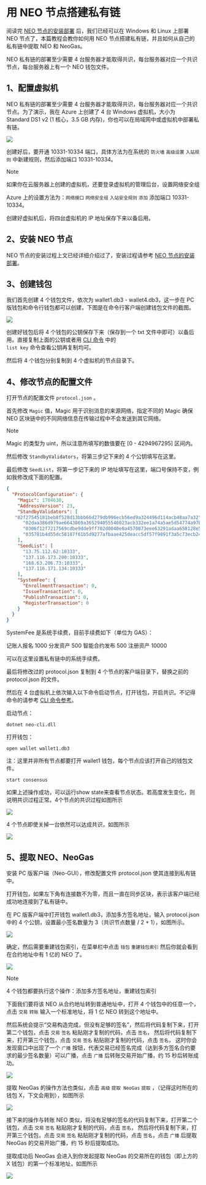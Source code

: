 # 用 NEO 节点搭建私有链

阅读完 [NEO 节点的安装部署](setup.md) 后，我们已经可以在 Windows 和 Linux 上部署 NEO 节点了，本篇教程会教你如何用 NEO 节点搭建私有链，并且如何从自己的私有链中提取 NEO 和 NeoGas。                        

NEO 私有链的部署至少需要 4 台服务器才能取得共识，每台服务器对应一个共识节点，每台服务器上有一个 NEO 钱包文件。

## 1、配置虚拟机

NEO 私有链的部署至少需要 4 台服务器才能取得共识，每台服务器对应一个共识节点。为了演示，我在 Azure 上创建了 4 台 Windows 虚拟机，大小为 Standard DS1 v2 (1 核心，3.5 GB 内存)，你也可以在局域网中或虚拟机中部署私有链。

![](assets/privatechain_1.jpg)

创建好后，要开通 10331-10334 端口，具体方法为在系统的 `防火墙` `高级设置` `入站规则` 中新建规则，然后添加端口 10331-10334。

> [!Note]
> 如果你在云服务器上创建的虚拟机，还要登录虚拟机的管理后台，设置网络安全组
>
> Azure 上的设置方法为：`网络接口` `网络安全组` `入站安全规则` `添加` 添加端口 10331-10334。

创建好虚拟机后，将四台虚拟机的 IP 地址保存下来以备后用。

## 2、安装 NEO 节点

NEO 节点的安装过程上文已经详细介绍过了，安装过程请参考 [NEO 节点的安装部署](setup.md)。 

## 3、创建钱包

我们首先创建 4 个钱包文件，依次为 wallet1.db3 - wallet4.db3，这一步在 PC 版钱包和命令行钱包都可以创建，下图是在命令行客户端创建钱包文件的截图。

![](assets/privatechain_3.jpg)

创建好钱包后将 4 个钱包的公钥保存下来（保存到一个 txt 文件中即可）以备后用。直接复制上面的公钥或者用 [CLI 命令](cli.md) 中的 `                                                                           list key` 命令查看公钥再复制均可。

然后将 4 个钱包分别复制到 4 个虚拟机的节点目录下。

## 4、修改节点的配置文件

打开节点的配置文件 `protocol.json` 。

首先修改 `Magic` 值，Magic 用于识别消息的来源网络，指定不同的 Magic 确保 NEO 区块链中的不同网络信息在传输过程中不会发送到其它网络。 

> [!Note]
> Magic 的类型为 uint，所以注意所填写的数值要在 [0 - 4294967295] 区间内。

然后修改 `StandbyValidators`，将第三步记下来的 4 个公钥填写在这里。

最后修改 `SeedList`，将第一步记下来的 IP 地址填写在这里，端口号保持不变，例如我修改成下面的配置。

```json
{
  "ProtocolConfiguration": {
    "Magic": 1704630,
    "AddressVersion": 23,
    "StandbyValidators": [
   "02f27545181beb8f528d13bbb66d279db996ecb56ed9a324496d114acb48aa7a32",
      "02daa386d979ae6643869a365294055546023acb332ee1a74a5ae5d54774a97bac",
      "0306f12f7217569cdbe9dde9ff702d0040e0a4570873eee63291adaa658128e55c",
      "035781b4d55dc58187f61b5d9277afbaae425deacc5df57f9891f3a5c73ecb24df"
    ],
    "SeedList": [
      "13.75.112.62:10333",
      "137.116.173.200:10333",
      "168.63.206.73:10333",
      "137.116.171.134:10333"
    ],
    "SystemFee": {
      "EnrollmentTransaction": 0,
      "IssueTransaction": 0,
      "PublishTransaction": 0,
      "RegisterTransaction": 0
    }
  }
}
```

SystemFee 是系统手续费，目前手续费如下（单位为 GAS）：

记账人报名 1000 分发资产 500 智能合约发布 500 注册资产 10000

可以在这里设置私有链中的系统手续费。

最后将修改过的 protocol.json 复制到 4 个节点的客户端目录下，替换之前的 protocol.json 的文件。

然后在 4 台虚拟机上依次输入以下命令启动节点，打开钱包，开启共识。不记得命令的请参考 [CLI 命令参考](cli.md)。 

启动节点：

`dotnet neo-cli.dll`

打开钱包：

`open wallet wallet1.db3` 

注：这里并非所有节点都要打开 wallet1 钱包，每个节点应该打开自己的钱包文件。

`start consensus`

如果上述操作成功，可以运行show state来查看节点状态。若高度发生变化，则说明共识过程正常。4个节点的共识过程如图所示

![](/assets/privatechain_8.png)

4 个节点即使关掉一台依然可以达成共识，如图所示

![](/assets/privatechain_9.png)



## 5、提取 NEO、NeoGas

安装 PC 版客户端（Neo-GUI），修改配置文件 protocol.json 使其连接到私有链中。

打开钱包，如果左下角有连接数不为零，而且一直在同步区块，表示该客户端已经成功地连接到了私有链中。

在 PC 版客户端中打开钱包 wallet1.db3，添加多方签名地址，输入 protocol.json 中的 4 个公钥，设置最小签名数量为 3（共识节点数量 / 2 + 1），如图所示。

![](assets/privatechain_12.jpg)

确定，然后需要重建钱包索引，在菜单栏中点击 `钱包` `重建钱包索引` 然后你就会看到在合约地址中有 1 亿的 NEO 了。

![](assets/privatechain_14.jpg)

> [!Note]
>  4 个钱包都要执行这个操作：添加多方签名地址，重建钱包索引

下面我们要将该 NEO 从合约地址转到普通地址中，打开 4 个钱包中的任意一个，点击 `交易` `转账` 输入一个标准地址，将 1 亿 NEO 转到这个地址中。

然后系统会提示“交易构造完成，但没有足够的签名”，然后将代码复制下来，打开第二个钱包，点击 `交易` `签名` 粘贴刚才复制的代码，点击 `签名`， 然后将代码复制下来，打开第三个钱包，点击 `交易` `签名` 粘贴刚才复制的代码，点击 `签名`， 这时你会发现窗口中出现了一个 `广播` 按钮，代表交易已经签名完成（达到多方签名合约要求的最少签名数量）可以广播，点击 `广播` 后转账交易开始广播，约 15 秒后转账成功。

![](assets/privatechain_20.jpg)

提取 NeoGas 的操作方法也类似，点击 `高级` `提取 NeoGas` `提取` ，（记得这时所在的钱包 X，下文会用到），如图所示

![](assets/privatechain_21.jpg)

接下来的操作与转账 NEO 类似，将没有足够的签名的代码复制下来，打开第二个钱包，点击 `交易` `签名` 粘贴刚才复制的代码，点击 `签名`， 然后将代码复制下来，打开第三个钱包，点击 `交易` `签名` 粘贴刚才复制的代码，点击 `签名`，点击 `广播` 后提取 NeoGas 的交易开始广播，约 15 秒后提取成功。

提取成功后 NeoGas 会进入到你发起提取 NeoGas 的交易所在的钱包（即上方的 X 钱包）的第一个标准地址，如图所示

![](assets/privatechain_26.jpg)
